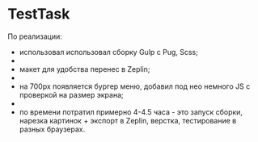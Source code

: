 # TestTask

По реализации:

- использовал использовал сборку Gulp с Pug, Scss;
- 
- макет для удобства перенес в Zeplin;
- 
- на 700px появляется бургер меню, добавил под нео немного JS с проверкой на размер экрана;
- 
- по времени потратил примерно 4-4.5 часа - это запуск сборки, нарезка картинок + экспорт в Zeplin, верстка, тестирование в разных браузерах.
